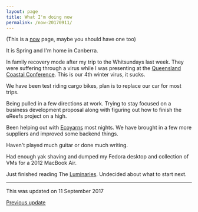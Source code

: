 ```yaml
---
layout: page
title: What I'm doing now
permalink: /now-20170911/
---
```


(This is a [now](http://nownownow.com/about) page, maybe you should have one too)

It is Spring and I'm home in Canberra.

In family recovery mode after my trip to the Whitsundays last week. They were suffering through a virus while I was presenting at the [Queensland Coastal Conference](http://event.icebergevents.com.au/qldcoastalconference2017). This is our 4th winter virus, it sucks.

We have been test riding cargo bikes, plan is to replace our car for most trips. 

Being pulled in a few directions at work. Trying to stay focused on a business development proposal along with figuring out how to finish the eReefs project on a high. 

Been helping out with [Ecoyarns](https://ecoyarns.com.au) most nights. We have brought in a few more suppliers and improved some backend things.

Haven't played much guitar or done much writing. 

Had enough yak shaving and dumped my Fedora desktop and collection of VMs for a 2012 MacBook Air. 

Just finished reading The [Luminaries](https://www.goodreads.com/book/show/17333230-the-luminaries). Undecided about what to start next.

---
This was updated on 11 September 2017

[Previous update](/now-20170613/)
